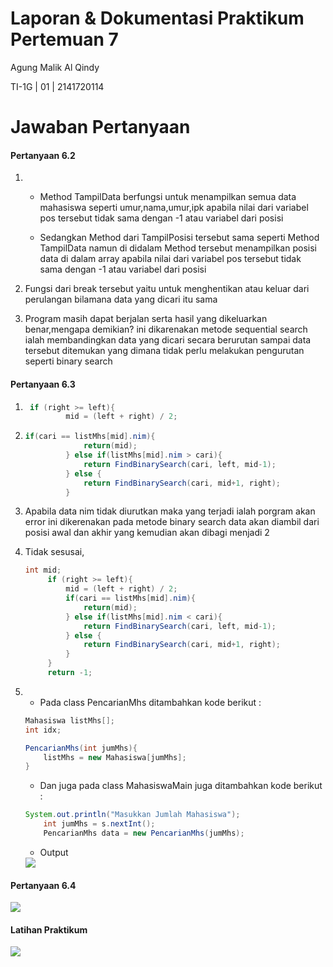 # Laporan & Dokumentasi Praktikum Pertemuan 7

Agung Malik Al Qindy

TI-1G | 01 | 2141720114

# Jawaban Pertanyaan

#### **Pertanyaan 6.2**
1. 
   - Method TampilData berfungsi untuk menampilkan semua data mahasiswa seperti umur,nama,umur,ipk apabila nilai dari variabel pos tersebut tidak sama dengan -1 atau variabel dari posisi
   
   - Sedangkan Method dari TampilPosisi tersebut sama seperti Method TampilData namun di didalam Method tersebut menampilkan posisi data di dalam array apabila nilai dari variabel pos tersebut tidak sama dengan -1 atau variabel dari posisi

2. Fungsi dari break tersebut yaitu untuk menghentikan atau keluar dari perulangan bilamana data yang dicari itu sama
   
3. Program masih dapat berjalan serta hasil yang dikeluarkan benar,mengapa demikian? ini dikarenakan metode sequential search ialah membandingkan data yang dicari secara berurutan sampai data tersebut ditemukan yang dimana tidak perlu melakukan pengurutan seperti binary search

#### **Pertanyaan 6.3**
1. ```java
    if (right >= left){
            mid = (left + right) / 2;
    ```

2. ```java
   if(cari == listMhs[mid].nim){
                return(mid);
            } else if(listMhs[mid].nim > cari){
                return FindBinarySearch(cari, left, mid-1);
            } else {
                return FindBinarySearch(cari, mid+1, right);
            }
    ```

3. Apabila data nim tidak diurutkan maka yang terjadi ialah porgram akan error ini dikerenakan pada metode binary search data akan diambil dari posisi awal dan akhir yang kemudian akan dibagi menjadi 2
4. Tidak sesusai,
   ```java
   int mid;
        if (right >= left){
            mid = (left + right) / 2;
            if(cari == listMhs[mid].nim){
                return(mid);
            } else if(listMhs[mid].nim < cari){
                return FindBinarySearch(cari, left, mid-1);
            } else {
                return FindBinarySearch(cari, mid+1, right);
            }
        }
        return -1;
    ```

5. 
    - Pada class PencarianMhs ditambahkan kode berikut : 
    ```java
    Mahasiswa listMhs[];
    int idx;

    PencarianMhs(int jumMhs){
        listMhs = new Mahasiswa[jumMhs];
    }
    ```

    - Dan juga pada class MahasiswaMain juga ditambahkan kode berikut :
    ```java
    System.out.println("Masukkan Jumlah Mahasiswa");
        int jumMhs = s.nextInt();
        PencarianMhs data = new PencarianMhs(jumMhs);
    ```

    - Output
    <img src = "1.png">

#### **Pertanyaan 6.4**
<img src = "2.png">


#### **Latihan Praktikum**
<img src = "3.png">
